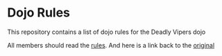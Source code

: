 Dojo Rules
==========

This repository contains a list of dojo rules for the Deadly Vipers dojo

All members should read the [rules](/dojo_rules.md). And here is a link back to the [original]("https://github.com/deadlyvipers")
